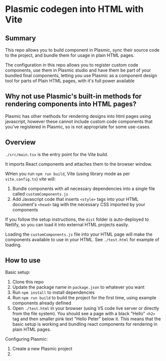 # Plasmic codegen into HTML with Vite

## Summary

This repo allows you to build component in Plasmic, sync their source code to the project, and bundle them for usage in plain HTML pages.

The configuration in this repo allows you to register custom code components, use them in Plasmic studio and have them be part of your bundled final components, letting you use Plasmic as a component design tool for parts of Plain HTML pages, with it's full power available

## Why not use Plasmic's built-in methods for rendering components into HTML pages?

Plasmic has other methods for rendering designs into html pages using javascript, however these cannot include custom code components that you've registered in Plasmic, so is not appropriate for some use-cases.

## Overview
`./src/main.tsx` is the entry point for the Vite build.

It imports React components and attaches them to the browser window.

WHen you run `npm run build`, Vite (using library mode as per `vite.config.ts`) vite will:
1. Bundle components with all necessary dependencies into a single file called `customComponents.js`
2. Add Javascript code that inserts `<style>` tags into your HTML document's `<head>` tag with the necessary CSS imported by your components

If you follow the setup instructions, the `dist` folder is auto-deployed to Netlify, so you can load it into external HTML projects easily.

Loading the `customComponents.js` file into your HTML page will make the components available to use in your HTML. See `./test.html` for example of loading.

## How to use

Basic setup:
1. Clone this repo
2. Update the package name in `package.json` to whatever you want
3. Run `npm install` to install dependencies
4. Run `npm run build` to build the project for the first time, using example components already defined
5. Open `./test.html` in your browser (using VS code live server or directly from the file system). You should see a page with a black "Hello" `<h2>` tag and then smaller pink text "Hello Peter" below it. This means that the basic setup is working and bundling react components for rendering in plain HTML pages.

Configuring Plasmic: 
1. Create a new Plasmic project
2. 

